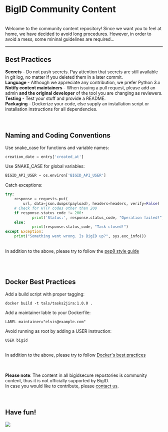 #  BigID Community Content
</br>Welcome to the community content repository!
Since we want you to feel at home, we have decided to avoid long procedures. However, in order to avoid a mess, some mininal guidelines are required...

***

## Best Practices
**Secrets** - Do not push secrets. Pay attention that secrets are still available in git log, no matter if you deleted them in a later commit.</br>
**Language** - Although we appreciate any contribution, we prefer Python 3.x</br>
**Notify content maintainers** - When issuing a pull request, please add an admin **and the original developer** of the tool you are changing  as reviewers.</br>
**Testing** - Test your stuff and provide a README.</br>
**Packaging** - Dockerize your code, else supply an installation script or installation instructions for all dependencies.</br>
</br></br>


## Naming and Coding Conventions
Use snake_case for functions and variable names:
```python
creation_date = entry['created_at']
```
Use SNAKE_CASE for global variables:
```python
BIGID_API_USER = os.environ['BIGID_API_USER']
```
Catch exceptions:
```python
try:
    response = requests.put(
        url, data=json.dumps(payload), headers=headers, verify=False)
    # Check for HTTP codes other than 200
    if response.status_code != 200:
            print('Status:', response.status_code, "Operation failed!")
    else:
            print(response.status_code, "Task closed!")
except Exception:
    print("Something went wrong. Is BigID up?", sys.exc_info())
```

</br>In addition to the above, please try to follow the [pep8 style guide](https://www.python.org/dev/peps/pep-0008/)

</br></br>
## Docker Best Practices
Add a build script with proper tagging:
```docker
docker build -t tals/tasks2jira:1.0.0 .
```
Add a maintainer lable to your Dockerfile:
```docker
LABEL maintainer="elvis@example.com"
```
Avoid running as root by adding a USER instruction:
```docker
USER bigid
```
</br>In addition to the above, please try to follow [Docker's best practices](https://docs.docker.com/develop/develop-images/dockerfile_best-practices/)

</br></br>
**Please note**: The content in all bigidsecure repostories is community content, thus it is not officially supported by BigID.<br>
In case you would like to contribute, please [contact us](mailto:community@bigid.com?subject=Contribute%20content).</br></br></br>


## Have fun!

![](https://media.licdn.com/dms/image/C4D0BAQG8O65N7UpNRw/company-logo_200_200/0?e=2159024400&v=beta&t=gKnWLC3hKdOhdruqxohiEPPyPc7ziDNcH_CiGOkH32c)
